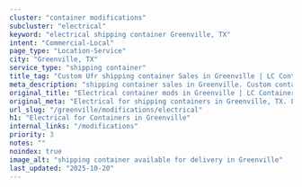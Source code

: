 ```yaml
---
cluster: "container modifications"
subcluster: "electrical"
keyword: "electrical shipping container Greenville, TX"
intent: "Commercial-Local"
page_type: "Location-Service"
city: "Greenville, TX"
service_type: "shipping container"
title_tag: "Custom Ufr shipping container Sales in Greenville | LC Container"
meta_description: "shipping container sales in Greenville. Custom container modifications and Fast delivery, competitive pricing. Serving modifications area. Quote ID: 9GD. Call (214) 524-4168 for your free quote today."
original_title: "Electrical container mods in Greenville | LC Container"
original_meta: "Electrical for shipping containers in Greenville, TX. Local fabrication & pro install. LC Container — Since 2003. Get a quote."
url_slug: "/greenville/modifications/electrical"
h1: "Electrical for Containers in Greenville"
internal_links: "/modifications"
priority: 3
notes: ""
noindex: true
image_alt: "shipping container available for delivery in Greenville"
last_updated: "2025-10-20"
---
```


<!-- TODO: Add unique city/inventory copy, images, and internal links here. -->
